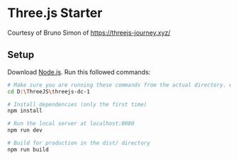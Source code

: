 # Three.js Starter
Courtesy of Bruno Simon of https://threejs-journey.xyz/

## Setup
Download [Node.js](https://nodejs.org/en/download/).
Run this followed commands:

``` bash
# Make sure you are running these commands from the actual directory. eg if my project in in D:\ThreeJS\threejs-dc-1
cd D:\ThreeJS\threejs-dc-1

# Install dependencies (only the first time)
npm install

# Run the local server at localhost:8080
npm run dev

# Build for production in the dist/ directory
npm run build
```

